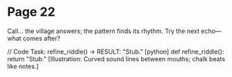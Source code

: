 # Page 22


Call… the village answers; the pattern finds its rhythm.
Try the next echo—what comes after?

// Code Task: refine_riddle() → RESULT: "Stub."
[python]
def refine_riddle():
    return "Stub."
[Illustration: Curved sound lines between mouths; chalk beats like notes.]
